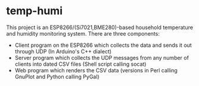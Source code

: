 # temp-humi
This project is an ESP8266/(Si7021,BME280)-based household temperature and humidity monitoring system. There are three components:
- Client program on the ESP8266 which collects the data and sends it out through UDP (In Arduino's C++ dialect)
- Server program which collects the UDP messages from any number of clients into dated CSV files (Shell script calling socat)
- Web program which renders the CSV data (versions in Perl calling GnuPlot and Python calling PyGal)
